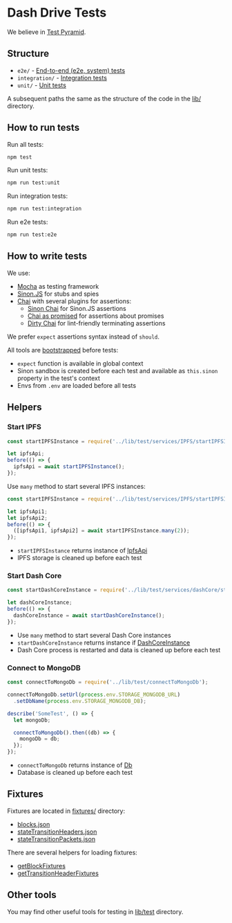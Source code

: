 # Dash Drive Tests

We believe in [Test Pyramid](http://verraes.net/2015/01/economy-of-tests/).

## Structure

 - `e2e/` - [End-to-end (e2e, system) tests](https://en.wikipedia.org/wiki/System_testing)  
 - `integration/` - [Integration tests](https://en.wikipedia.org/wiki/Integration_testing)
 - `unit/` - [Unit tests](https://en.wikipedia.org/wiki/Unit_testing)

A subsequent paths the same as the structure of the code in the [lib/](../lib) directory.

## How to run tests

Run all tests:

```bash
npm test
```

Run unit tests:

```bash
npm run test:unit
```

Run integration tests:

```bash
npm run test:integration
```

Run e2e tests:

```bash
npm run test:e2e
```

## How to write tests

We use:
 - [Mocha](https://mochajs.org) as testing framework
 - [Sinon.JS](http://sinonjs.org/) for stubs and spies
 - [Chai](http://chaijs.com/) with several plugins for assertions:
   - [Sinon Chai](https://github.com/domenic/sinon-chai) for Sinon.JS assertions
   - [Chai as promised](https://github.com/domenic/chai-as-promised) for assertions about promises
   - [Dirty Chai](https://github.com/prodatakey/dirty-chai) for lint-friendly terminating assertions

We prefer `expect` assertions syntax instead of `should`.

All tools are [bootstrapped](../lib/test/bootstrap.js) before tests:
 - `expect` function is available in global context
 - Sinon sandbox is created before each test and available as `this.sinon` property in the test's context
 - Envs from `.env` are loaded before all tests

## Helpers

### Start IPFS

```js
const startIPFSInstance = require('../lib/test/services/IPFS/startIPFSInstance');

let ipfsApi;
before(() => {
  ipfsApi = await startIPFSInstance();
});
```

Use `many` method to start several IPFS instances:

```js
const startIPFSInstance = require('../lib/test/services/IPFS/startIPFSInstance');

let ipfsApi1;
let ipfsApi2;
before(() => {
  ([ipfsApi1, ipfsApi2] = await startIPFSInstance.many(2));
});
```

 - `startIPFSInstance` returns instance of [IpfsApi](https://github.com/ipfs/js-ipfs-api#api)
 - IPFS storage is cleaned up before each test

### Start Dash Core

```js
const startDashCoreInstance = require('../lib/test/services/dashCore/startDashCoreInstance');

let dashCoreInstance;
before(() => {
  dashCoreInstance = await startDashCoreInstance();
});
```

 - Use `many` method to start several Dash Core instances
 - `startDashCoreInstance` returns instance if [DashCoreInstance](../lib/test/services/dashCore/DashCoreInstance.js)
 - Dash Core process is restarted and data is cleaned up before each test

### Connect to MongoDB 

```js
const connectToMongoDb = require('../lib/test/connectToMongoDb');

connectToMongoDb.setUrl(process.env.STORAGE_MONGODB_URL)
  .setDbName(process.env.STORAGE_MONGODB_DB);

describe('SomeTest', () => {
  let mongoDb;

  connectToMongoDb().then((db) => {
    mongoDb = db;
  });
});
```

 - `connectToMongoDb` returns instance of [Db](https://mongodb.github.io/node-mongodb-native/api-generated/db.html)
 - Database is cleaned up before each test

## Fixtures

Fixtures are located in [fixtures/](fixtures) directory:
- [blocks.json](fixtures/blocks.json)
- [stateTransitionHeaders.json](fixtures/stateTransitionHeaders.json)
- [stateTransitionPackets.json](fixtures/stateTransitionPackets.json)

There are several helpers for loading fixtures:
- [getBlockFixtures](../lib/test/fixtures/getBlockFixtures.js)
- [getTransitionHeaderFixtures](../lib/test/fixtures/getTransitionHeaderFixtures.js)

## Other tools

You may find other useful tools for testing in [lib/test](../lib/test) directory.

